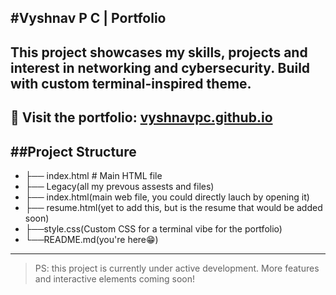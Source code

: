 #Vyshnav P C | Portfolio
---

This project showcases my skills, projects and interest in networking and cybersecurity.
Build with custom terminal-inspired theme.
---
🚀️ Visit the portfolio: [vyshnavpc.github.io](https://shiroireaper.github.io/my-portfolio/)
---
##Project Structure
---
- ├── index.html # Main HTML file
- ├── Legacy(all my prevous assests and files)
- ├── index.html(main web file, you could directly lauch by opening it)
- ├── resume.html(yet to add this, but is the resume that would be added soon)
- ├──style.css(Custom CSS for a terminal vibe for the portfolio)
- └──README.md(you're here😁️)
---
>PS: this project is currently under active development. More features and interactive elements coming soon!

